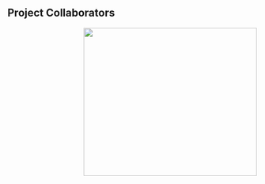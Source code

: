 ## Project Collaborators


<div style= "float: right">
<img src="data/images/A_new_map_of_Scotland_with_the_roads_(8643653080) (1).jpg" width=350 height=300>
</div>




